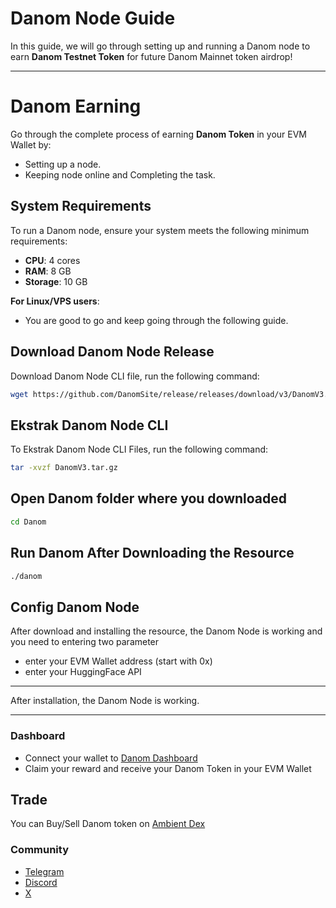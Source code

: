 # Danom Node Guide

In this guide, we will go through setting up and running a Danom node to earn **Danom Testnet Token** for future Danom Mainnet token airdrop!

---
# Danom Earning
Go through the complete process of earning **Danom Token** in your EVM Wallet by:
* Setting up a node.
* Keeping node online and Completing the task.

## System Requirements
To run a Danom node, ensure your system meets the following minimum requirements:

- **CPU**: 4 cores
- **RAM**: 8 GB
- **Storage**: 10 GB

**For Linux/VPS users**:
* You are good to go and keep going through the following guide.

## Download Danom Node Release
Download Danom Node CLI file, run the following command:
```bash
wget https://github.com/DanomSite/release/releases/download/v3/DanomV3.tar.gz
```

## Ekstrak Danom Node CLI
To Ekstrak Danom Node CLI Files, run the following command:
```bash
tar -xvzf DanomV3.tar.gz
```

## Open Danom folder where you downloaded
```bash
cd Danom
```
## Run Danom After Downloading the Resource
```bash
./danom
```
## Config Danom Node
After download and installing the resource, the Danom Node is working and you need to entering two parameter
- enter your EVM Wallet address (start with 0x)
- enter your HuggingFace API

---

After installation, the Danom Node is working.

---

### Dashboard
- Connect your wallet to [Danom Dashboard](https://testnet.danom.site)
- Claim your reward and receive your Danom Token in your EVM Wallet

## Trade
You can Buy/Sell Danom token on [Ambient Dex](https://monad.ambient.finance/)

### Community
- [Telegram](https://t.me/danom_site)
- [Discord](https://x.com/danom_site)
- [X](https://x.com/danom_site)
